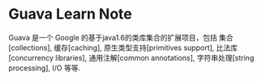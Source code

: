 # Guava Learn Note
   Guava 是一个 Google 的基于java1.6的类库集合的扩展项目，包括 集合[collections], 缓存[caching], 原生类型支持[primitives support], 比法库[concurrency libraries], 通用注解[common annotations], 字符串处理[string processing], I/O 等等.
